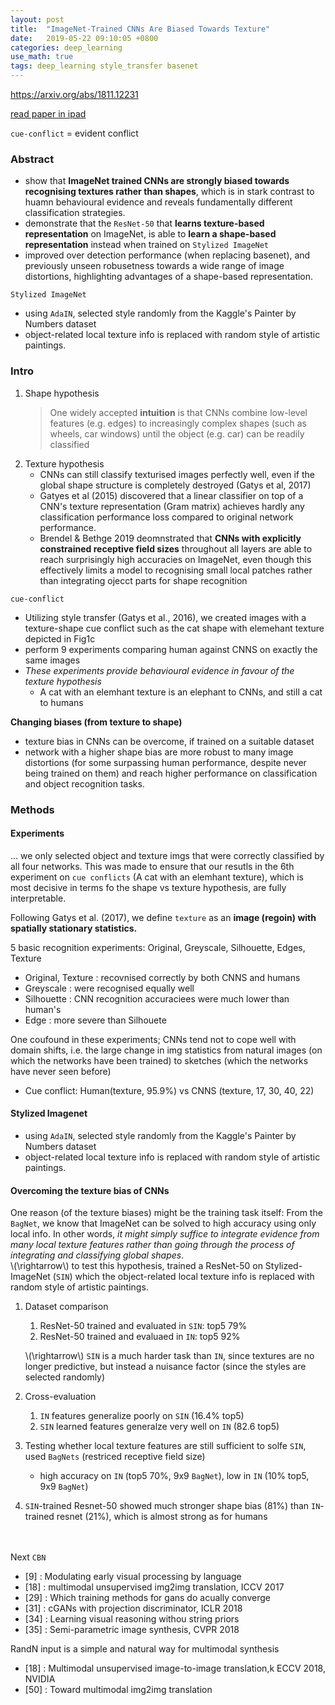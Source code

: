```yaml
---
layout: post
title:  "ImageNet-Trained CNNs Are Biased Towards Texture"
date:   2019-05-22 09:10:05 +0800
categories: deep_learning
use_math: true
tags: deep_learning style_transfer basenet
---
```


<a href="https://arxiv.org/abs/1811.12231" target="_blank">https://arxiv.org/abs/1811.12231</a>

<a href="https://drive.google.com/file/d/1JimNd1GQbxOuY5XFCNSUxWFAbnxhsveG/view?usp=sharing" target="_blank">read paper in ipad</a>

`cue-conflict` = evident conflict

### Abstract
* show that __ImageNet trained CNNs are strongly biased towards recognising textures rather than shapes__, which is in stark contrast to huamn behavioural evidence and reveals fundamentally different classification strategies.
* demonstrate that the `ResNet-50` that __learns texture-based representation__ on ImageNet, is able to __learn a shape-based representation__ instead when trained on `Stylized ImageNet`
* improved over detection performance (when replacing basenet), and previously unseen robusetness towards a wide range of image distortions, highlighting advantages of a shape-based representation.


`Stylized ImageNet`
* using `AdaIN`, selected style randomly from the  Kaggle's Painter by Numbers dataset
* object-related local texture info is replaced with random style of artistic paintings.

### Intro


1. Shape hypothesis
   > One widely accepted __intuition__ is that CNNs combine low-level features (e.g. edges) to increasingly complex shapes (such as wheels, car windows) until the object (e.g. car) can be readily classified
2. Texture hypothesis
   * CNNs can still classify texturised images perfectly well, even if the global shape structure is completely destroyed (Gatys et al, 2017)
   * Gatyes et al (2015) discovered that a linear classifier on top of a CNN's texture representation (Gram matrix) achieves hardly any classification performance loss compared to original network performance.
   * Brendel & Bethge 2019 deomnstrated that __CNNs with explicitly constrained receptive field sizes__ throughout all layers are able to reach surprisingly high accuracies on ImageNet, even though this effectively limits a model to recognising small local patches rather than integrating ojecct parts for shape recognition

`cue-conflict`
* Utilizing style transfer (Gatys et al., 2016), we created images with a texture-shape cue conflict such as the cat shape with elemehant texture depicted in Fig1c
* perform 9 experiments comparing human against CNNS on exactly the same images
* _These experiments provide behavioural evidence in favour of the texture hypothesis_
  * A cat with an elemhant texture is an elephant to CNNs, and still a cat to humans

__Changing biases (from texture to shape)__
* texture bias in CNNs can be overcome, if trained on a suitable dataset
* network with a higher shape bias are more robust to many image distortions (for some surpassing human performance, despite never being trained on them) and reach higher performance on classification and object recognition tasks.

### Methods

#### Experiments
... we only selected object and texture imgs that were correctly classified by all four networks. This was made to ensure that our resutls in the 6th experiment on `cue conflicts` (A cat with an elemhant texture), which is most decisive in terms fo the shape vs texture hypothesis, are fully interpretable.

Following Gatys et al. (2017), we define `texture` as an __image (regoin) with spatially stationary statistics.__

5 basic recognition experiments: Original, Greyscale, Silhouette, Edges, Texture
* Original, Texture : recovnised correctly by both CNNS and humans
* Greyscale : were recognised equally well
* Silhouette : CNN recognition accuraciees were much lower than human's
* Edge : more severe than Silhouete

One coufound in these experiments; CNNs tend not to cope well with domain shifts, i.e. the large change in img statistics from natural images (on which the networks have been trained) to sketches (which the networks have never seen before)

* Cue conflict: Human(texture, 95.9%) vs CNNS (texture, 17, 30, 40, 22)


#### Stylized Imagenet
* using `AdaIN`, selected style randomly from the  Kaggle's Painter by Numbers dataset
* object-related local texture info is replaced with random style of artistic paintings.

#### Overcoming the texture bias of CNNs

One reason (of the texture biases) might be the training task itself: From the `BagNet`, we know that ImageNet can be solved to high accuracy using only local info. In other words, _it might simply suffice to integrate evidence from many local texture features rather than going through the process of integrating and classifying global shapes_.  
\\(\rightarrow\\) to test this hypothesis, trained a ResNet-50 on Stylized-ImageNet (`SIN`) which the object-related local texture info is replaced with random style of artistic paintings.


1. Dataset comparison
   1. ResNet-50 trained and evaluated in `SIN`: top5 79%
   2. ResNet-50 trained and evaluaed in  `IN`: top5 92%
   
   \\(\rightarrow\\) `SIN` is a much harder task than `IN`, since textures are no longer predictive, but instead a nuisance factor (since the styles are selected randomly)
2. Cross-evaluation
   1. `IN` features generalize poorly on `SIN` (16.4% top5)
   2. `SIN` learned features generalze very well on `IN` (82.6 top5)
3. Testing whether local texture features are still sufficient to solfe `SIN`, used `BagNets` (restriced receptive field size)
    - high accuracy on `IN` (top5 70%, 9x9 `BagNet`), low in `IN` (10% top5, 9x9 `BagNet`)
4. `SIN`-trained Resnet-50 showed much stronger shape bias (81%) than `IN`-trained resnet (21%), which is almost strong as for humans

<br/><br/>
Next
`CBN`
* [9] : Modulating early visual processing by language
* [18] : multimodal unsupervised img2img translation, ICCV 2017
* [29] : Which training methods for gans do acually converge
* [31] : cGANs with projection discriminator, ICLR 2018
* [34] : Learning visual reasoning withou string priors
* [35] : Semi-parametric image synthesis, CVPR 2018

RandN input is a simple and natural way for multimodal synthesis
* [18] : Multimodal unsupervised image-to-image translation,k ECCV 2018, NVIDIA
* [50] : Toward multimodal img2img translation